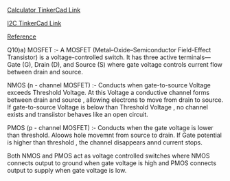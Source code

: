 [Calculator TinkerCad Link](https://www.tinkercad.com/things/50IHyzO8K6l-bodacious-allis/editel?returnTo=https%3A%2F%2Fwww.tinkercad.com%2Fdashboard)


[I2C TinkerCad Link](https://www.tinkercad.com/things/i9GKBoWULcM-funky-jofo?sharecode=Oa4u2vXMkPUkjqcmY19JaWkdgGfqqi_k1VXhE6WjDCQ)

[Reference](https://www.youtube.com/watch?v=6IAkYpmA1DQ)


Q10)a) MOSFET :-
            A MOSFET (Metal–Oxide–Semiconductor Field-Effect Transistor) is a voltage-controlled             switch. It has three active terminals—Gate (G), Drain (D), and Source (S) where gate             voltage controls current flow between drain and source.

  NMOS (n - channel MOSFET) :-
      Conducts when gate-to-source Voltage exceeds Threshold Voltage. At this Voltage a                conductive channel forms between drain and source , allowing electrons to move from drain        to source.
      If gate-to-source Voltage is below than Threshold Voltage , no channel exists and transiistor behaves like an open circuit.

  PMOS (p - channel MOSFET) :-
        Conducts when the gate voltage is lower than threshold. Aloows hole movemnt from source          to drain.
        If Gate potential is higher than threshold , the channel disappears annd current stops.

Both NMOS and PMOS act as voltage controlled switches where NMOS connects output to ground when gate voltage is high and PMOS connects output to supply when gate voltage is low.


